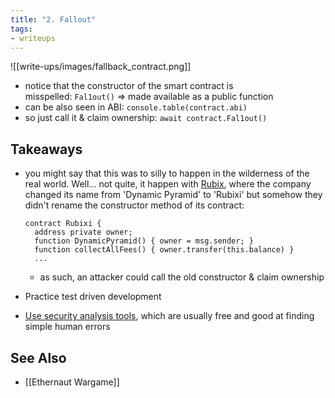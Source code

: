 ```yaml
---
title: "2. Fallout"
tags: 
- writeups
---
```


![[write-ups/images/fallback_contract.png]]

-   notice that the constructor of the smart contract is misspelled: `Fal1out()` => made available as a public function
-   can be also seen in ABI: `console.table(contract.abi)`
-   so just call it & claim ownership: `await contract.Fal1out()`

## Takeaways
-  you might say that this was to silly to happen in the wilderness of the real world. Well... not quite, it happen with [Rubix](https://www.rubix.net/), where the company changed its name from 'Dynamic Pyramid' to 'Rubixi' but somehow they didn't rename the constructor method of its contract:
    
    ```solidity
    contract Rubixi {
      address private owner;
      function DynamicPyramid() { owner = msg.sender; }
      function collectAllFees() { owner.transfer(this.balance) }
      ...
    ```
    
    -   as such, an attacker could call the old constructor & claim ownership
-   Practice test driven development
-   [Use security analysis tools](https://consensys.github.io/smart-contract-best-practices/security_tools/), which are usually free and good at finding simple human errors

## See Also
- [[Ethernaut Wargame]]